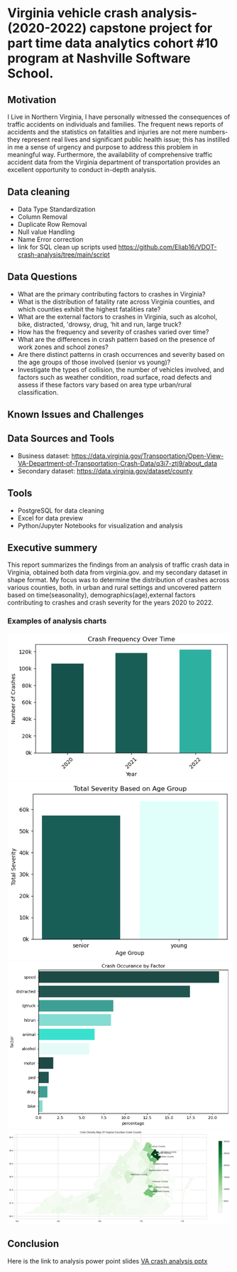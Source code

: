 
# Virginia vehicle crash analysis-(2020-2022) capstone project for part time data analytics cohort #10 program at Nashville Software School.

## Motivation
I Live in Northern Virginia, I have personally witnessed the consequences of traffic accidents on individuals and families. The frequent news reports of accidents and the statistics on fatalities and injuries are not mere numbers-they represent real lives and significant public health issue; this has instilled in me a sense of urgency and purpose to address this problem in meaningful way. Furthermore, the availability of comprehensive traffic accident data from the Virginia department of transportation provides an excellent opportunity to conduct in-depth analysis.

## Data cleaning
- Data Type Standardization
- Column Removal
- Duplicate Row Removal
- Null value Handling
- Name Error correction
- link for SQL clean up scripts used https://github.com/Eliab16/VDOT-crash-analysis/tree/main/script

## Data Questions
-  What are the primary contributing factors to crashes in Virginia? 
-  What is the distribution of fatality rate across Virginia counties, and which counties exhibit the highest fatalities rate?
-  What are the external factors to crashes in Virginia, such as alcohol, bike, distracted, 'drowsy, drug, ‘hit and run, large truck?
-  How has the frequency and severity of crashes varied over time? 
-  What are the differences in crash pattern based on the presence of work zones and school zones? 
-  Are there distinct patterns in crash occurrences and severity based on the age groups of those involved (senior vs young)?
-  Investigate the types of collision, the number of vehicles involved, and factors such as weather condition, road surface, road defects and assess if these factors vary based on area type urban/rural classification.

## Known Issues and Challenges
## Data Sources and Tools
- Business dataset: https://data.virginia.gov/Transportation/Open-View-VA-Department-of-Transportation-Crash-Data/q3i7-ztj9/about_data
- Secondary dataset: https://data.virginia.gov/dataset/county

## Tools
- PostgreSQL for data cleaning 
- Excel for data preview
- Python/Jupyter Notebooks for visualization and analysis

## Executive summery
This report summarizes the findings from an analysis of traffic crash data in Virginia, obtained both data from virginia.gov.
and my secondary dataset in shape format. My focus was to determine the distribution of crashes across various counties, both.
in urban and rural settings and uncovered pattern based on time(seasonality), demographics(age),external factors contributing to
crashes and crash severity for the years 2020 to 2022.

### Examples of analysis charts
![Crash frequency over time](images/CRASH2.png "Crash frequency over time")
![Crash severity by age group](images/YOUNG.png "Crash severity by age group")
![Crash occurrence factors](images/FACTORS-EX.png "Crash occurrence factors")
![Total crash frequency](images/DENSITY.png "Total crash frequency")

## Conclusion
 Here is the link to analysis power point slides [VA crash analysis pptx](https://github.com/Eliab16/VDOT-crash-analysis/blob/main/VDOT%20crash%20analysis.pptx)

